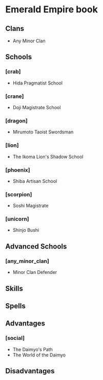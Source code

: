 
Emerald Empire book
===================

Clans
-----
* Any Minor Clan

Schools
-------
### [crab]
* Hida Pragmatist School
### [crane]
* Doji Magistrate School
### [dragon]
* Mirumoto Taoist Swordsman
### [lion]
* The Ikoma Lion's Shadow School
### [phoenix]
* Shiba Artisan School
### [scorpion]
* Soshi Magistrate
### [unicorn]
* Shinjo Bushi

Advanced Schools
----------------
### [any_minor_clan]
* Minor Clan Defender

Skills
------

Spells
------

Advantages
----------
### [social]
* The Daimyo's Path 
* The World of the Daimyo

Disadvantages
-------------
